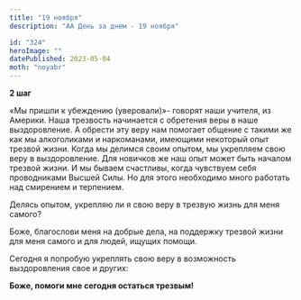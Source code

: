 ```yaml
---
title: "19 ноября"
description: "АА День за днем - 19 ноября"

id: "324"
heroImage: ""
datePublished: 2023-05-04
moth: "noyabr"
---
```


**2 шаг**

«Мы пришли к убеждению (уверовали)»- говорят наши учителя, из Америки. Наша
трезвость начинается с обретения веры в наше выздоровление. А обрести эту веру
нам помогает общение с такими же как мы алкоголиками и наркоманами, имеющими
некоторый опыт трезвой жизни. Когда мы делимся своим опытом, мы укрепляем свою
веру в выздоровление. Для новичков же наш опыт может быть началом трезвой
жизни. И мы бываем счастливы, когда чувствуем себя проводниками Высшей Силы.
Но для этого необходимо много работать над смирением и терпением.

Делясь опытом, укрепляю ли я свою веру в трезвую жизнь для меня самого?

Боже, благослови меня на добрые дела, на поддержку трезвой жизни для меня
самого и для людей, ищущих помощи.

Сегодня я попробую укреплять свою веру в возможность выздоровления свое и
других:

**Боже, помоги мне сегодня остаться трезвым!**
